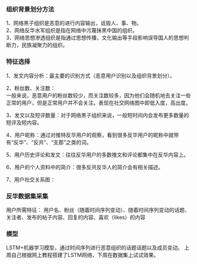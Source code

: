 ### 组织背景划分方法
1、网络黑子组织是恶意的进行内容输出，诋毁人、事、物。  
2、网络反华水军组织是指在网络中污蔑抹黑中国的组织。  
3、网络思想渗透组织是指通过思想传播，文化输出等手段影响误导国人的思想判断力，民族凝聚力的组织。

### 特征选择
1、发文内容分析：最主要的识别方式（恶意用户识别以及组织背景划分）。  

2、粉丝数、关注数：  
一般来说，恶意用户的粉丝数较少，而关注数较多，因为他们会随机地去关注一些正常的用户，但是正常用户并不会关注。表现在社交网络图中即低入度，高出度。

3、发文以及短评数量：对于网络黑子组织来说，一般短时间内会发布更多数量的短评及短内容。

4、用户昵称：通过对推特反华用户的观察，看到很多反华用户的昵称中就带有“反华”、“反共”、“支那”之类的词。

5、用户历史评论和发文：往往反华用户的多数推文和评论都集中在反华内容上。

6、用户的个人资料中的简介：很多反共反华人的简介会有相关描述。

7、用户社交关系图：

### 反华数据集采集
用户所需特征：
用户名、粉丝（随着时间序列变动）、随着时间序列变动的话题、关注者、发布的帖子内容、回复的内容、喜欢（likes）的内容

### 模型
LSTM+机器学习模型，通过时间序列进行恶意组织的话题话题以及成员变动。
上周自己根据网上教程搭建了LSTM网络，下周在数据集上试试效果。
